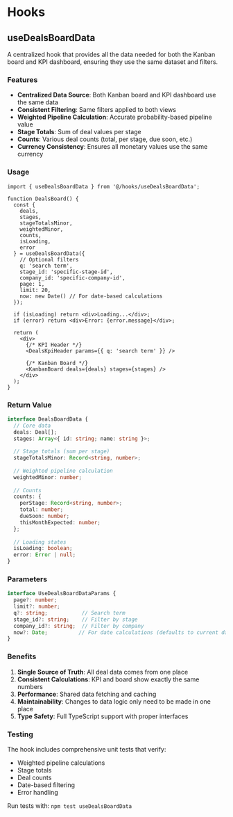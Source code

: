 # Hooks

## useDealsBoardData

A centralized hook that provides all the data needed for both the Kanban board and KPI dashboard, ensuring they use the same dataset and filters.

### Features

- **Centralized Data Source**: Both Kanban board and KPI dashboard use the same data
- **Consistent Filtering**: Same filters applied to both views
- **Weighted Pipeline Calculation**: Accurate probability-based pipeline value
- **Stage Totals**: Sum of deal values per stage
- **Counts**: Various deal counts (total, per stage, due soon, etc.)
- **Currency Consistency**: Ensures all monetary values use the same currency

### Usage

```tsx
import { useDealsBoardData } from '@/hooks/useDealsBoardData';

function DealsBoard() {
  const {
    deals,
    stages,
    stageTotalsMinor,
    weightedMinor,
    counts,
    isLoading,
    error
  } = useDealsBoardData({
    // Optional filters
    q: 'search term',
    stage_id: 'specific-stage-id',
    company_id: 'specific-company-id',
    page: 1,
    limit: 20,
    now: new Date() // For date-based calculations
  });

  if (isLoading) return <div>Loading...</div>;
  if (error) return <div>Error: {error.message}</div>;

  return (
    <div>
      {/* KPI Header */}
      <DealsKpiHeader params={{ q: 'search term' }} />
      
      {/* Kanban Board */}
      <KanbanBoard deals={deals} stages={stages} />
    </div>
  );
}
```

### Return Value

```typescript
interface DealsBoardData {
  // Core data
  deals: Deal[];
  stages: Array<{ id: string; name: string }>;
  
  // Stage totals (sum per stage)
  stageTotalsMinor: Record<string, number>;
  
  // Weighted pipeline calculation
  weightedMinor: number;
  
  // Counts
  counts: {
    perStage: Record<string, number>;
    total: number;
    dueSoon: number;
    thisMonthExpected: number;
  };
  
  // Loading states
  isLoading: boolean;
  error: Error | null;
}
```

### Parameters

```typescript
interface UseDealsBoardDataParams {
  page?: number;
  limit?: number;
  q?: string;           // Search term
  stage_id?: string;    // Filter by stage
  company_id?: string;  // Filter by company
  now?: Date;          // For date calculations (defaults to current date)
}
```

### Benefits

1. **Single Source of Truth**: All deal data comes from one place
2. **Consistent Calculations**: KPI and board show exactly the same numbers
3. **Performance**: Shared data fetching and caching
4. **Maintainability**: Changes to data logic only need to be made in one place
5. **Type Safety**: Full TypeScript support with proper interfaces

### Testing

The hook includes comprehensive unit tests that verify:
- Weighted pipeline calculations
- Stage totals
- Deal counts
- Date-based filtering
- Error handling

Run tests with: `npm test useDealsBoardData`

